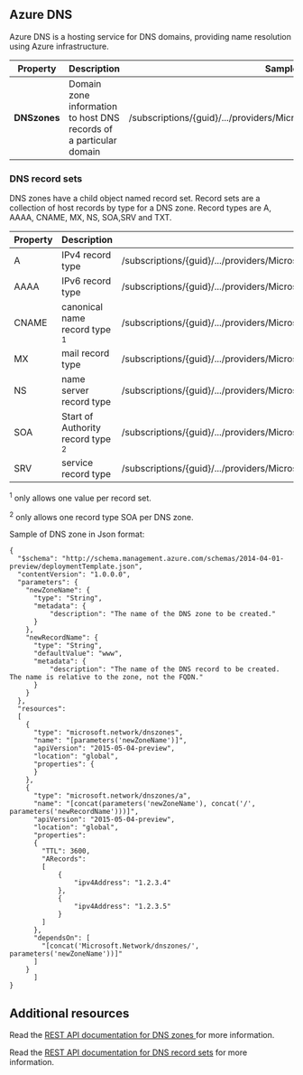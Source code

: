 ## Azure DNS
Azure DNS is a hosting service for DNS domains, providing name resolution using Azure infrastructure.

| Property | Description | Sample Value |
| --- | --- | --- |
| **DNSzones** |Domain zone information to host DNS records of a particular domain |/subscriptions/{guid}/.../providers/Microsoft.Network/dnszones/contoso.com" |

### DNS record sets
DNS zones have a child object named record set. Record sets are a collection of host records by type for a DNS zone. Record types are A, AAAA, CNAME, MX, NS, SOA,SRV and TXT.

| Property | Description | Sample value |
| --- | --- | --- |
| A |IPv4 record type |/subscriptions/{guid}/.../providers/Microsoft.Network/dnszones/contoso.com/A/www |
| AAAA |IPv6 record type |/subscriptions/{guid}/.../providers/Microsoft.Network/dnszones/contoso.com/AAAA/hostrecord |
| CNAME |canonical name record type <sup>1</sup> |/subscriptions/{guid}/.../providers/Microsoft.Network/dnszones/contoso.com/CNAME/www |
| MX |mail record type |/subscriptions/{guid}/.../providers/Microsoft.Network/dnszones/contoso.com/MX/mail |
| NS |name server record type |/subscriptions/{guid}/.../providers/Microsoft.Network/dnszones/contoso.com/NS/ |
| SOA |Start of Authority record type <sup>2</sup> |/subscriptions/{guid}/.../providers/Microsoft.Network/dnszones/contoso.com/SOA |
| SRV |service record type |/subscriptions/{guid}/.../providers/Microsoft.Network/dnszones/contoso.com/SRV |

<sup>1</sup> only allows one value per record set.

<sup>2</sup> only allows one record type SOA per DNS zone. 

Sample of DNS zone in Json format:

    {
      "$schema": "http://schema.management.azure.com/schemas/2014-04-01-preview/deploymentTemplate.json",
      "contentVersion": "1.0.0.0",
      "parameters": {
        "newZoneName": {
          "type": "String",
          "metadata": {
              "description": "The name of the DNS zone to be created."
          }
        },
        "newRecordName": {
          "type": "String",
          "defaultValue": "www",
          "metadata": {
              "description": "The name of the DNS record to be created.  The name is relative to the zone, not the FQDN."
          }
        }
      },
      "resources": 
      [
        {
          "type": "microsoft.network/dnszones",
          "name": "[parameters('newZoneName')]",
          "apiVersion": "2015-05-04-preview",
          "location": "global",
          "properties": {
          }
        },
        {
          "type": "microsoft.network/dnszones/a",
          "name": "[concat(parameters('newZoneName'), concat('/', parameters('newRecordName')))]",
          "apiVersion": "2015-05-04-preview",
          "location": "global",
          "properties": 
          {
            "TTL": 3600,
            "ARecords": 
            [
                {
                    "ipv4Address": "1.2.3.4"
                },
                {
                    "ipv4Address": "1.2.3.5"
                }
            ]
          },
          "dependsOn": [
            "[concat('Microsoft.Network/dnszones/', parameters('newZoneName'))]"
          ]
        }
          ]
    }

## Additional resources
Read the [REST API documentation for DNS zones ](https://msdn.microsoft.com/zh-cn/library/azure/mt130626.aspx) for more information.

Read the [REST API documentation for DNS record sets](https://msdn.microsoft.com/zh-cn/library/azure/mt130627.aspx) for more information.

